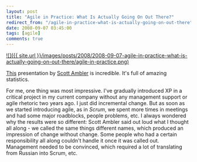 ```yaml
---
layout: post
title: "Agile in Practice: What Is Actually Going On Out There?"
redirect_from: "/agile-in-practice-what-is-actually-going-on-out-there"
date: 2008-09-07 03:45:00
tags: [agile]
comments: true
---
```


<a href='http://www.infoq.com/presentations/Agile-in-Practice-Scott-Ambler'>
![]({{ site.url }}/images/posts/2008/2008-09-07-agile-in-practice-what-is-actually-going-on-out-there/agile-in-practice.png)
</a>

[This](http://www.infoq.com/presentations/Agile-in-Practice-Scott-Ambler) presentation by [Scott Ambler](http://www.ambysoft.com/scottAmbler.html) is incredible. It's full of amazing statistics.

For me, one thing was most impressive. I've gradually introduced XP in a critical project in my current company without any management support or agile rhetoric two years ago. I just did incremental change. But as soon as we started introducing agile, as in _Scrum_, we spent more times in meetings and had some major roadblocks, people problems, etc. I always wondered why the results were so different: Scott Ambler said out loud what I thought all along - we called the same things different names, which produced an impression of change without change. Some people who had a certain responsibility all along couldn't handle it once it was called out. Management needed to be convinced, which required a lot of translating from Russian into Scrum, etc.


